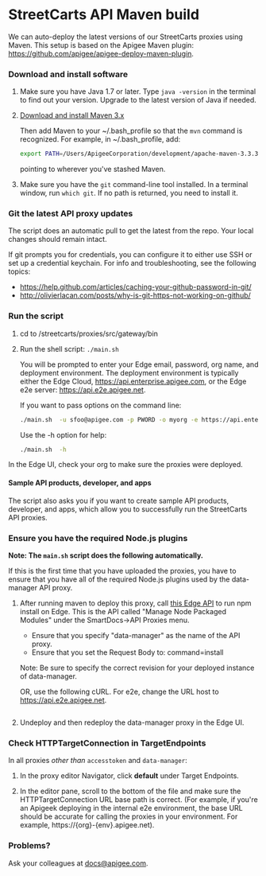 # StreetCarts API Maven build

We can auto-deploy the latest versions of our StreetCarts proxies using Maven. This setup is based on the Apigee Maven plugin: https://github.com/apigee/apigee-deploy-maven-plugin.

### Download and install software

1. Make sure you have Java 1.7 or later. Type ```java -version``` in the terminal to find out your version. Upgrade to the latest version of Java if needed.
2. [Download and install Maven 3.x](http://maven.apache.org/download.cgi)
   
   Then add Maven to your ~/.bash_profile so that the ```mvn``` command is recognized. For example, in ~/.bash_profile, add: 
   
   ```bash
   export PATH=/Users/ApigeeCorporation/development/apache-maven-3.3.3/bin:$PATH
   ```

   pointing to wherever you've stashed Maven.

3. Make sure you have the ```git``` command-line tool installed. In a terminal window, run ```which git```. If no path is returned, you need to install it.

### Git the latest API proxy updates

The script does an automatic pull to get the latest from the repo. Your local changes should remain intact.

If git prompts you for credentials, you can configure it to either use SSH or set up a credential keychain. For info and troubleshooting, see the following topics:

* https://help.github.com/articles/caching-your-github-password-in-git/
* http://olivierlacan.com/posts/why-is-git-https-not-working-on-github/

### Run the script

1. cd to /streetcarts/proxies/src/gateway/bin

2. Run the shell script: ```./main.sh```

   You will be prompted to enter your Edge email, password, org name, and deployment environment. The deployment environment is typically either the Edge Cloud, https://api.enterprise.apigee.com, or the Edge e2e server: https://api.e2e.apigee.net. 

   If you want to pass options on the command line:

   ```bash
   ./main.sh  -u sfoo@apigee.com -p PWORD -o myorg -e https://api.enterprise.apigee.com
   ```

   Use the -h option for help:

   ```bash
   ./main.sh  -h
   ```

In the Edge UI, check your org to make sure the proxies were deployed.

#### Sample API products, developer, and apps

The script also asks you if you want to create sample API products, developer, and apps, which allow you to successfully run the StreetCarts API proxies. 

### Ensure you have the required Node.js plugins

**Note: The ```main.sh``` script does the following automatically.**

If this is the first time that you have uploaded the proxies, you have to ensure that you have all of the required Node.js plugins used by the data-manager API proxy.

1. After running maven to deploy this proxy, call [this Edge API](http://apigee.com/docs/management/apis/post/organizations/%7Borg_name%7D/apis/%7Bapi_name%7D/revisions/%7Brevision_num%7D/npm-0) to run npm install on Edge. This is the API called "Manage Node Packaged Modules" under the SmartDocs->API Proxies menu. 

   - Ensure that you specify "data-manager" as the name of the API proxy.
   - Ensure that you set the Request Body to: command=install   

   Note: Be sure to specify the correct revision for your deployed instance of data-manager.

   OR, use the following cURL. For e2e, change the URL host to https://api.e2e.apigee.net.

   ```curl -X POST --header "Content-Type: application/x-www-form-urlencoded" -u {you@apigee.com} -d "command=install" "https://api.enterprise.apigee.com/v1/organizations/{org}/apis/data-manager/revisions/{version_num}/npm"
   ```

2. Undeploy and then redeploy the data-manager proxy in the Edge UI. 

### Check HTTPTargetConnection in TargetEndpoints

In all proxies *other than* ```accesstoken``` and ```data-manager```:

1. In the proxy editor Navigator, click **default** under Target Endpoints.

2. In the editor pane, scroll to the bottom of the file and make sure the HTTPTargetConnection URL base path is correct. (For example, if you're an Apigeek deploying in the internal e2e environment, the base URL should be accurate for calling the proxies in your environment. For example, https://{org}-{env}.apigee.net). 

### Problems?

Ask your colleagues at docs@apigee.com.


